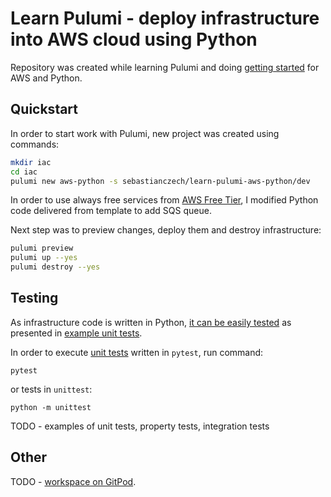 # Learn Pulumi - deploy infrastructure into AWS cloud using Python

Repository was created while learning Pulumi and doing [getting started](https://www.pulumi.com/docs/get-started/aws/) for AWS and Python. 

## Quickstart

In order to start work with Pulumi, new project was created using commands:
```bash
mkdir iac
cd iac
pulumi new aws-python -s sebastianczech/learn-pulumi-aws-python/dev
```

In order to use always free services from [AWS Free Tier](https://aws.amazon.com/free), I modified Python code delivered from template to add SQS queue. 

Next step was to preview changes, deploy them and destroy infrastructure:

```bash
pulumi preview
pulumi up --yes
pulumi destroy --yes
```

## Testing

As infrastructure code is written in Python, [it can be easily tested](https://www.pulumi.com/docs/guides/testing/) as presented in [example unit tests](https://github.com/pulumi/examples/tree/master/testing-unit-py).

In order to execute [unit tests](https://www.pulumi.com/docs/guides/testing/unit/) written in ``pytest``, run command:

```
pytest
```

or tests in ``unittest``:

```
python -m unittest
```

TODO - examples of unit tests, property tests, integration tests

## Other

TODO - [workspace on GitPod](https://gitpod.io/workspaces).

